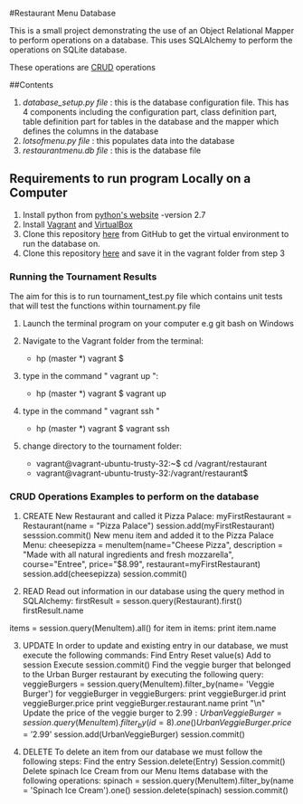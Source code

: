 #Restaurant Menu Database

This is a small project demonstrating the use of an Object Relational Mapper to perform operations on a database. This uses SQLAlchemy to perform the operations on SQLite database.

These operations are [CRUD](https://en.wikipedia.org/wiki/Create,_read,_update_and_delete) operations

##Contents
1. *database_setup.py file* : this is the database configuration file. This has 4 components including the configuration part, class definition part, table definition part for tables in the database and the mapper which defines the columns in the database
2.  *lotsofmenu.py file* : this populates data into the database
3. *restaurantmenu.db file* : this is the database file 


## Requirements to run program Locally on a Computer
1. Install python from [python's website][1]
   -version 2.7
2. Install [Vagrant](https://www.vagrantup.com/downloads.html) and [VirtualBox](https://www.virtualbox.org/wiki/Downloads)
3. Clone this repository [here](https://github.com/CruzanCaramele/Ubuntu-Virtual-Environment---Vagrant-Virtualbox.git) from GitHub to get the virtual environment to run the database on.
4. Clone this repository [here](https://github.com/CruzanCaramele/MenuDatabase.git) and save it in the vagrant folder from step 3



### Running the Tournament Results
The aim for this is to run tournament_test.py file which contains unit tests that will test the functions within tournament.py file

1. Launch the terminal program on your computer e.g git bash on Windows
2. Navigate to the Vagrant folder from the terminal:
	- hp (master *) vagrant $

3. type in the command " vagrant up ":
	- hp (master *) vagrant $ vagrant up

4. type in the command " vagrant ssh "
	- hp (master *) vagrant $ vagrant ssh

5. change directory to the tournament folder:
	- vagrant@vagrant-ubuntu-trusty-32:~$ cd /vagrant/restaurant
	- vagrant@vagrant-ubuntu-trusty-32:/vagrant/restaurant$

### CRUD Operations Examples to perform on the database
1. CREATE 
New Restaurant and called it Pizza Palace:
myFirstRestaurant = Restaurant(name = "Pizza Palace")
session.add(myFirstRestaurant)
sesssion.commit()
New menu item and added it to the Pizza Palace Menu:
cheesepizza = menuItem(name="Cheese Pizza", description = "Made with all natural ingredients and fresh mozzarella", course="Entree", price="$8.99", restaurant=myFirstRestaurant)
session.add(cheesepizza)
session.commit()

2. READ
Read out information in our database using the query method in SQLAlchemy:
firstResult = sesson.query(Restaurant).first()
firstResult.name

items = session.query(MenuItem).all()
for item in items:
    print item.name


3. UPDATE
In order to update and existing entry in our database, we must execute the following commands:
	Find Entry
	Reset value(s)
	Add to session
	Execute session.commit()
Find the veggie burger that belonged to the Urban Burger restaurant by executing the following query:
veggieBurgers = session.query(MenuItem).filter_by(name= 'Veggie Burger')
for veggieBurger in veggieBurgers:
    print veggieBurger.id
    print veggieBurger.price
    print veggieBurger.restaurant.name
    print "\n"
Update the price of the veggie burger to $2.99:
UrbanVeggieBurger = session.query(MenuItem).filter_by(id=8).one()
UrbanVeggieBurger.price = '$2.99'
session.add(UrbanVeggieBurger)
session.commit() 


4. DELETE
To delete an item from our database we must follow the following steps:
	Find the entry
	Session.delete(Entry)
	Session.commit()
Delete spinach Ice Cream from our Menu Items database with the following operations:
spinach = session.query(MenuItem).filter_by(name = 'Spinach Ice Cream').one()
session.delete(spinach)
session.commit() 






[1]: http://python.org
